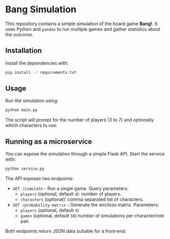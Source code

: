 # Bang Simulation

This repository contains a simple simulation of the board game **Bang!**. It uses
Python and `pandas` to run multiple games and gather statistics about the
outcome.

## Installation

Install the dependencies with:

```bash
pip install -r requirements.txt
```

## Usage

Run the simulation using:

```bash
python main.py
```

The script will prompt for the number of players (3 to 7) and
optionally which characters to use.

## Running as a microservice

You can expose the simulation through a simple Flask API. Start the
service with:

```bash
python service.py
```

The API exposes two endpoints:

- `GET /simulate` - Run a single game. Query parameters:
  - `players` (optional, default `4`): number of players.
  - `characters` (optional): comma separated list of characters.
- `GET /probability-matrix` - Generate the win/loss matrix. Parameters:
  - `players` (optional, default `4`)
  - `games` (optional, default `50`) number of simulations per
    character/role pair.

Both endpoints return JSON data suitable for a front‑end.
